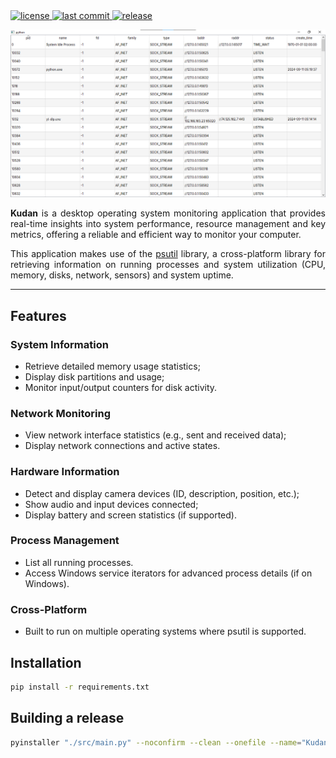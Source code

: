 <div align="left">
  <a href="https://github.com/SantosVilanculos/configuration/blob/main/LICENSE">
    <img
      src="https://img.shields.io/github/license/SantosVilanculos/configuration"
      alt="license"
    />
  </a>
  <a href="https://github.com/SantosVilanculos/configuration/commits/main">
    <img
      src="https://img.shields.io/github/last-commit/SantosVilanculos/configuration"
      alt="last commit"
    />
  </a>
  <a href="https://github.com/SantosVilanculos/kudan/releases">
  <img alt="release" src="https://img.shields.io/github/v/release/SantosVilanculos/kudan">
  </a>
</div>

![](./screenshot.png)

<p align="justify">
 <strong>Kudan</strong> is a desktop operating system monitoring application that provides real-time insights into system performance, resource management and key metrics, offering a reliable and efficient way to monitor your computer.
 <p/>
 <p align="justify">
    This application makes use of the <a href="https://github.com/giampaolo/psutil">psutil</a> library, a cross-platform library for retrieving information on running processes and system utilization (CPU, memory, disks, network, sensors) and system uptime.
</p>

---

## Features

### System Information

- Retrieve detailed memory usage statistics;
- Display disk partitions and usage;
- Monitor input/output counters for disk activity.

### Network Monitoring

- View network interface statistics (e.g., sent and received data);
- Display network connections and active states.

### Hardware Information

- Detect and display camera devices (ID, description, position, etc.);
- Show audio and input devices connected;
- Display battery and screen statistics (if supported).

### Process Management

- List all running processes.
- Access Windows service iterators for advanced process details (if on Windows).

### Cross-Platform

- Built to run on multiple operating systems where psutil is supported.

## Installation

```sh
pip install -r requirements.txt
```

## Building a release

```sh
pyinstaller "./src/main.py" --noconfirm --clean --onefile --name="Kudan" --icon="./favicon.ico" --add-data="./favicon.ico:./" --add-data="./res:./res" --windowed
```
